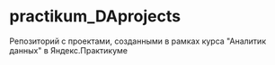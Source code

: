 # practikum_DAprojects
Репозиторий с проектами, созданными в рамках курса "Аналитик данных" в Яндекс.Практикуме
